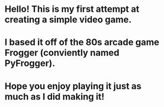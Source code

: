 # Hello! This is my first attempt at creating a simple video game. 
# I based it off of the 80s arcade game Frogger (conviently named PyFrogger).
# Hope you enjoy playing it just as much as I did making it!
